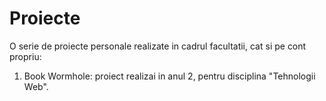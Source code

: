 # Proiecte

O serie de proiecte personale realizate in cadrul facultatii, cat si pe cont propriu:

1) Book Wormhole: proiect realizai in anul 2, pentru disciplina "Tehnologii Web". 

